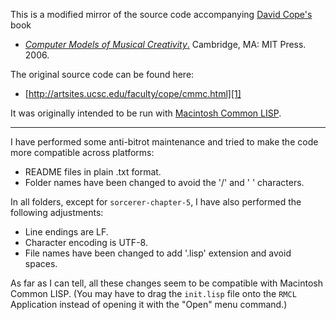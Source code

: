 This is a modified mirror of the source code accompanying [David Cope's][cope] book

* [*Computer Models of Musical Creativity*.][cmmc] Cambridge, MA: MIT Press. 2006.

The original source code can be found here:

*  [http://artsites.ucsc.edu/faculty/cope/cmmc.html][1]

It was originally intended to be run with [Macintosh Common LISP][mac-clisp].

----

I have performed some anti-bitrot maintenance and tried to make the code more compatible across platforms:

* README files in plain .txt format.
* Folder names have been changed to avoid the '/' and ' ' characters.

In all folders, except for `sorcerer-chapter-5`, I have also performed the following adjustments:

* Line endings are LF.
* Character encoding is UTF-8.
* File names have been changed to add '.lisp' extension and avoid spaces.

As far as I can tell, all these changes seem to be compatible with Macintosh Common LISP. (You may have to drag the `init.lisp` file onto the `RMCL` Application instead of opening it with the "Open" menu command.)


  [mac-clisp]: http://en.wikipedia.org/wiki/Macintosh_Common_Lisp
  [cope]: http://artsites.ucsc.edu/faculty/cope/
  [cmmc]: http://books.google.de/books?id=rnEJAQAAMAAJ
  [1]: http://artsites.ucsc.edu/faculty/cope/cmmc.html
